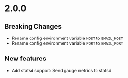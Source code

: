 # 2.0.0

## Breaking Changes
- Rename config environment variable `HOST` to `EMAIL_HOST`
- Rename config environment variable `PORT` to `EMAIL_PORT`

## New features
- Add statsd support: Send gauge metrics to statsd
